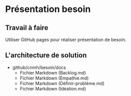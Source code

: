 # Présentation besoin

## Travail à faire 
Utiliser GitHub pages pour réaliser présentation de besoin.

## L'architecture de solution 
- github/cnmh/besoin/docs
  - Fichier Markdown (Backlog.md)
  - Fichier Markdown (Empathie.md)
  - Fichier Markdown (Définir-problème.md)
  - Fichier Markdown (Idéation.md)
